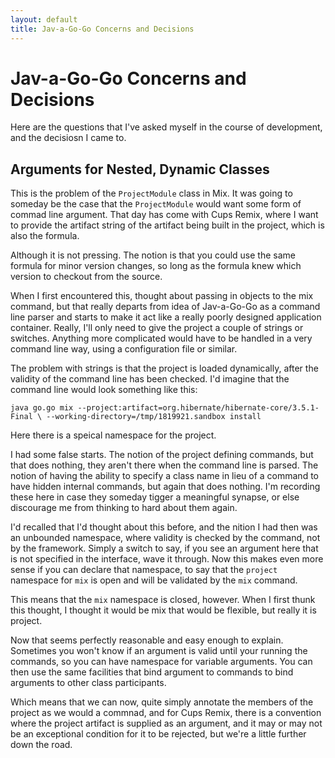 ```yaml
---
layout: default
title: Jav-a-Go-Go Concerns and Decisions
---
```


# Jav-a-Go-Go Concerns and Decisions

Here are the questions that I've asked myself in the course of development, and
the decisiosn I came to.

## Arguments for Nested, Dynamic Classes

This is the problem of the `ProjectModule` class in Mix. It was going to someday
be the case that the `ProjectModule` would want some form of commad line
argument. That day has come with Cups Remix, where I want to provide the
artifact string of the artifact being built in the project, which is also the
formula.

Although it is not pressing. The notion is that you could use the same formula
for minor version changes, so long as the formula knew which version to checkout
from the source.

When I first encountered this, thought about passing in objects to the mix
command, but that really departs from idea of Jav-a-Go-Go as a command line
parser and starts to make it act like a really poorly designed application
container. Really, I'll only need to give the project a couple of strings or
switches. Anything more complicated would have to be handled in a very command
line way, using a configuration file or similar.

The problem with strings is that the project is loaded dynamically, after the
validity of the command line has been checked. I'd imagine that the command line
would look something like this:

`java go.go mix --project:artifact=org.hibernate/hibernate-core/3.5.1-Final \
    --working-directory=/tmp/1819921.sandbox install`

Here there is a speical namespace for the project.

I had some false starts. The notion of the project defining commands, but that
does nothing, they aren't there when the command line is parsed. The notion of
having the ability to specify a class name in lieu of a command to have hidden
internal commands, but again that does nothing. I'm recording these here in case
they someday tigger a meaningful synapse, or else discourage me from thinking to
hard about them again.

I'd recalled that I'd thought about this before, and the nition I had then was
an unbounded namespace, where validity is checked by the command, not by the
framework. Simply a switch to say, if you see an argument here that is not
specified in the interface, wave it through. Now this makes even more sense if
you can declare that namespace, to say that the `project` namespace for `mix` is
open and will be validated by the `mix` command.

This means that the `mix` namespace is closed, however. When I first thunk this
thought, I thought it would be mix that would be flexible, but really it is
project.

Now that seems perfectly reasonable and easy enough to explain. Sometimes you
won't know if an argument is valid until your running the commands, so you can
have namespace for variable arguments. You can then use the same facilities that
bind argument to commands to bind arguments to other class participants.

Which means that we can now, quite simply annotate the members of the project as
we would a commnad, and for Cups Remix, there is a convention where the project
artifact is supplied as an argument, and it may or may not be an exceptional
condition for it to be rejected, but we're a little further down the road.
